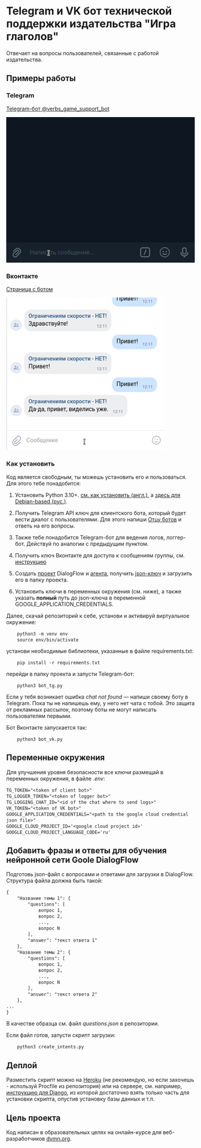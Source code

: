 # Telegram и VK бот технической поддержки издательства "Игра глаголов"

Отвечает на вопросы пользователей, связанные с работой издательства.

## Примеры работы

### Telegram
[Telegram-бот @verbs_game_support_bot](https://t.me/verbs_game_support_bot)

![Демонстрация работы Telegam бота](tg_bot.gif)

### Вконтакте

[Страница с ботом](https://vk.com/im?media=&sel=-38040056&v=)

![Демонстрация работы бота Вконтакте](vk_bot.gif)

### Как установить

Код является свободным, ты можешь установить его и пользоваться. Для этого тебе понадобится:

1. Установить Python 3.10+. [см. как установить (англ.)](https://realpython.com/installing-python/), а [здесь для Debian-based (рус.)](http://userone.ru/?q=node/41).

2. Получить Telegram API ключ для клиентского бота, который будет вести диалог с пользователями. Для этого напиши [Отцу ботов](https://telegram.me/BotFather) и ответь на его вопросы.

3. Также тебе понадобится Telegram-бот для ведения логов, логгер-бот. Действуй по аналогии с предыдущим пунктом.

4. Получить ключ Вконтакте для доступа к сообщениям группы, см. [инструкцию](https://vk.com/dev/bots_docs?f=1.1.%20%D0%9F%D0%BE%D0%BB%D1%83%D1%87%D0%B5%D0%BD%D0%B8%D0%B5%20%D0%BA%D0%BB%D1%8E%D1%87%D0%B0%20%D0%B4%D0%BE%D1%81%D1%82%D1%83%D0%BF%D0%B0)

5. Создать [проект](https://cloud.google.com/dialogflow/es/docs/quick/setup) DialogFlow и [агента](https://cloud.google.com/dialogflow/es/docs/quick/build-agent), получить [json-ключ](https://cloud.google.com/docs/authentication/getting-started) и загрузить его в папку проекта.

5. Установить ключи в переменных окружения (см. ниже), а также указать **полный** путь до json-ключа в переменной GOOGLE_APPLICATION_CREDENTIALS.

Далее, скачай репозиторий к себе, установи и активируй виртуальное окружение:
```
    python3 -m venv env
    source env/bin/activate
```
установи необходимые библиотеки, указанные в файле requirements.txt:
```
    pip install -r requirements.txt
```
перейди в папку проекта и запусти Telegram-бот:
```
    python3 bot_tg.py
```
Если у тебя возникает ошибка *chat not found* — напиши своему боту в Telegram. Пока ты не напишешь ему, у него нет чата с тобой. Это защита от рекламных рассылок, поэтому боты не могут написать пользователям первыми.

Бот Вконтакте запускается так:
```
    python3 bot_vk.py
```


## Переменные окружения

Для улучшения уровня безопасности все ключи размещай в переменных окружения, в файле *.env*:

```
TG_TOKEN="<token of client bot>"
TG_LOGGER_TOKEN="<token of logger bot>"
TG_LOGGING_CHAT_ID="<id of the chat where to send logs>"
VK_TOKEN="<token of VK bot>"
GOOGLE_APPLICATION_CREDENTIALS="<path to the google cloud credential json file>"
GOOGLE_CLOUD_PROJECT_ID='<google cloud project id>'
GOOGLE_CLOUD_PROJECT_LANGUAGE_CODE='ru'
```

## Добавить фразы и ответы для обучения нейронной сети Goole DialogFlow

Подготовь json-файл с вопросами и ответами для загрузки в DialogFlow. Структура файла должна быть такой:
```
{
    "Название темы 1": {
        "questions": [
            вопрос 1,
            вопрос 2,
            ...,
            вопрос N
        ],
        "answer": "текст ответа 1"
    },
    "Название темы 2": {
        "questions": [
            вопрос 1,
            вопрос 2,
            ...,
            вопрос N
        ],
        "answer": "текст ответа 2"
    },
...
}
```
В качестве образца см. файл *questions.json* в репозитории. 

Если файл готов, запусти скрипт загрузки:
```
    python3 create_intents.py
```

## Деплой

Разместить скрипт можно на [Heroku](https://devcenter.heroku.com/articles/getting-started-with-python) (не рекомендую, но если захочешь - используй Procfile из репозитория) или на сервере, см. например, [инструкцию для Django](https://habr.com/ru/post/501414/), из которой достаточно взять только часть для установки скрипта, опустив установку базы данных и т.п.

## Цель проекта

Код написан в образовательных целях на онлайн-курсе для веб-разработчиков [dvmn.org](https://dvmn.org/).
